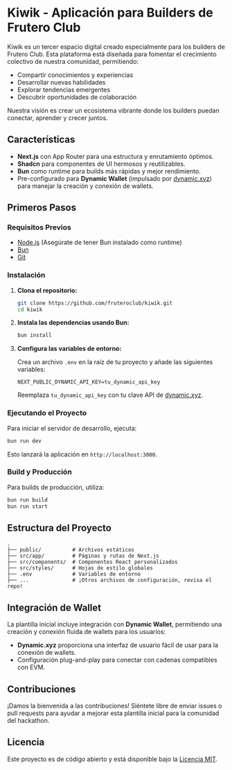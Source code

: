 # Kiwik - Aplicación para Builders de Frutero Club

Kiwik es un tercer espacio digital creado especialmente para los builders de Frutero Club. Esta plataforma está diseñada para fomentar el crecimiento colectivo de nuestra comunidad, permitiendo:

- Compartir conocimientos y experiencias
- Desarrollar nuevas habilidades
- Explorar tendencias emergentes
- Descubrir oportunidades de colaboración

Nuestra visión es crear un ecosistema vibrante donde los builders puedan conectar, aprender y crecer juntos.

## Características

- **Next.js** con App Router para una estructura y enrutamiento óptimos.
- **Shadcn** para componentes de UI hermosos y reutilizables.
- **Bun** como runtime para builds más rápidas y mejor rendimiento.
- Pre-configurado para **Dynamic Wallet** (impulsado por [dynamic.xyz](https://dynamic.xyz)) para manejar la creación y conexión de wallets.

## Primeros Pasos

### Requisitos Previos

- [Node.js](https://nodejs.org/) (Asegúrate de tener Bun instalado como runtime)
- [Bun](https://bun.sh/docs/installation)
- [Git](https://git-scm.com/)

### Instalación

1. **Clona el repositorio:**

   ```bash
   git clone https://github.com/fruteroclub/kiwik.git
   cd kiwik
   ```

2. **Instala las dependencias usando Bun:**

   ```bash
   bun install
   ```

3. **Configura las variables de entorno:**

   Crea un archivo `.env` en la raíz de tu proyecto y añade las siguientes variables:

   ```plaintext
   NEXT_PUBLIC_DYNAMIC_API_KEY=tu_dynamic_api_key
   ```

   Reemplaza `tu_dynamic_api_key` con tu clave API de [dynamic.xyz](https://dynamic.xyz).

### Ejecutando el Proyecto

Para iniciar el servidor de desarrollo, ejecuta:

```bash
bun run dev
```

Esto lanzará la aplicación en `http://localhost:3000`.

### Build y Producción

Para builds de producción, utiliza:

```bash
bun run build
bun run start
```

## Estructura del Proyecto

```plaintext
.
├── public/          # Archivos estáticos
├── src/app/         # Páginas y rutas de Next.js
├── src/components/  # Componentes React personalizados
├── src/styles/      # Hojas de estilo globales
├── .env             # Variables de entorno
├── ...              # ¡Otros archivos de configuración, revisa el repo!
```

## Integración de Wallet

La plantilla inicial incluye integración con **Dynamic Wallet**, permitiendo una creación y conexión fluida de wallets para los usuarios:

- **Dynamic.xyz** proporciona una interfaz de usuario fácil de usar para la conexión de wallets.
- Configuración plug-and-play para conectar con cadenas compatibles con EVM.

## Contribuciones

¡Damos la bienvenida a las contribuciones! Siéntete libre de enviar issues o pull requests para ayudar a mejorar esta plantilla inicial para la comunidad del hackathon.

## Licencia

Este proyecto es de código abierto y está disponible bajo la [Licencia MIT](LICENSE).
